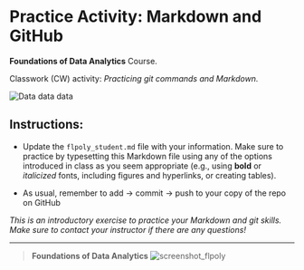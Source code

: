# Practice Activity: Markdown and GitHub

**Foundations of Data Analytics** Course. 

Classwork (CW) activity: _Practicing git commands and Markdown._

![](dataNetwork.jpg "Data data data")


## Instructions: 

- Update the `flpoly_student.md` file with your information. Make sure to practice by typesetting this Markdown file using any of the options introduced in class as you seem appropriate (e.g., using **bold** or _italicized_ fonts, including figures and hyperlinks, or creating tables).

- As usual, remember to add -> commit -> push to your copy of the repo on GitHub

_This is an introductory exercise to practice your Markdown and git skills. Make sure to contact your instructor if there are any questions!_

***

> **Foundations of Data Analytics**
![screenshot_flpoly](https://github.com/reisanar/practice-repo/assets/143537400/21e25b0f-1404-415b-a522-5145b992f2ec)
